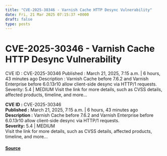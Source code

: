 ```yaml
---
title: "CVE-2025-30346 - Varnish Cache HTTP Desync Vulnerability"
date: Fri, 21 Mar 2025 07:15:37 +0000
draft: false
type: posts
---
```

# CVE-2025-30346 - Varnish Cache HTTP Desync Vulnerability





 CVE ID : CVE-2025-30346 Published : March 21, 2025, 7:15 a.m. | 6 hours, 43 minutes ago Description : Varnish Cache before 7.6.2 and Varnish Enterprise before 6.0.13r10 allow client-side desync via HTTP/1 requests. Severity: 5.4 | MEDIUM Visit the link for more details, such as CVSS details, affected products, timeline, and more... 

**CVE ID :** CVE-2025-30346  
**Published :** March 21, 2025, 7:15 a.m. | 6 hours, 43 minutes ago  
**Description :** Varnish Cache before 7.6.2 and Varnish Enterprise before 6.0.13r10 allow client-side desync via HTTP/1 requests.  
**Severity:** 5.4 | MEDIUM  
Visit the link for more details, such as CVSS details, affected products, timeline, and more...

#### [Source](https://cvefeed.io/vuln/detail/CVE-2025-30346)


